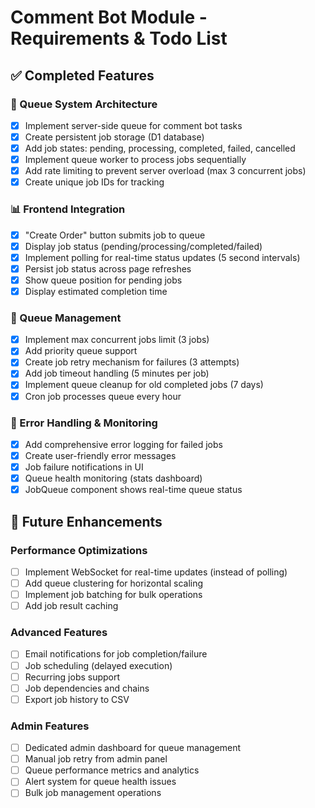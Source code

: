 # Comment Bot Module - Requirements & Todo List

## ✅ Completed Features

### 🔄 Queue System Architecture
- [x] Implement server-side queue for comment bot tasks
- [x] Create persistent job storage (D1 database)
- [x] Add job states: pending, processing, completed, failed, cancelled
- [x] Implement queue worker to process jobs sequentially
- [x] Add rate limiting to prevent server overload (max 3 concurrent jobs)
- [x] Create unique job IDs for tracking

### 📊 Frontend Integration
- [x] "Create Order" button submits job to queue
- [x] Display job status (pending/processing/completed/failed)
- [x] Implement polling for real-time status updates (5 second intervals)
- [x] Persist job status across page refreshes
- [x] Show queue position for pending jobs
- [x] Display estimated completion time

### 🚦 Queue Management
- [x] Implement max concurrent jobs limit (3 jobs)
- [x] Add priority queue support
- [x] Create job retry mechanism for failures (3 attempts)
- [x] Add job timeout handling (5 minutes per job)
- [x] Implement queue cleanup for old completed jobs (7 days)
- [x] Cron job processes queue every hour

### 🐛 Error Handling & Monitoring
- [x] Add comprehensive error logging for failed jobs
- [x] Create user-friendly error messages
- [x] Job failure notifications in UI
- [x] Queue health monitoring (stats dashboard)
- [x] JobQueue component shows real-time queue status

## 🚀 Future Enhancements

### Performance Optimizations
- [ ] Implement WebSocket for real-time updates (instead of polling)
- [ ] Add queue clustering for horizontal scaling
- [ ] Implement job batching for bulk operations
- [ ] Add job result caching

### Advanced Features
- [ ] Email notifications for job completion/failure
- [ ] Job scheduling (delayed execution)
- [ ] Recurring jobs support
- [ ] Job dependencies and chains
- [ ] Export job history to CSV

### Admin Features
- [ ] Dedicated admin dashboard for queue management
- [ ] Manual job retry from admin panel
- [ ] Queue performance metrics and analytics
- [ ] Alert system for queue health issues
- [ ] Bulk job management operations